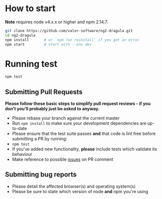 # How to start

**Note** requires node v4.x.x or higher and npm 2.14.7.

```bash
git clone https://github.com/valor-software/ng2-dragula.git
cd ng2-dragula
npm install       # or `npm run reinstall` if you get an error
npm start         # start with --env dev
```

# Running test

```bash
npm test
```

## Submitting Pull Requests

**Please follow these basic steps to simplify pull request reviews - if you don't you'll probably just be asked to anyway.**

* Please rebase your branch against the current master
* Run ```npm install``` to make sure your development dependencies are up-to-date
* Please ensure that the test suite passes **and** that code is lint free before submitting a PR by running:
 * ```npm test```
* If you've added new functionality, **please** include tests which validate its behaviour
* Make reference to possible [issues](https://github.com/valor-software/ng2-dragula/issues) on PR comment

## Submitting bug reports

* Please detail the affected browser(s) and operating system(s)
* Please be sure to state which version of node **and** npm you're using
